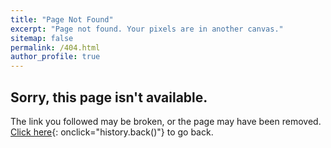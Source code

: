 ```yaml
---
title: "Page Not Found"
excerpt: "Page not found. Your pixels are in another canvas."
sitemap: false
permalink: /404.html
author_profile: true
---
```


## Sorry, this page isn't available.

The link you followed may be broken, or the page may have been removed. 
[Click here](#){: onclick="history.back()"} to go back.

<!--Sorry, but the page you were trying to view does not exist.-->

<script type="text/javascript"> var GOOG_FIXURL_LANG = 'en'; var GOOG_FIXURL_SITE = '{{ site.url }}' </script> <script type="text/javascript" src="//linkhelp.clients.google.com/tbproxy/lh/wm/fixurl.js"> </script>